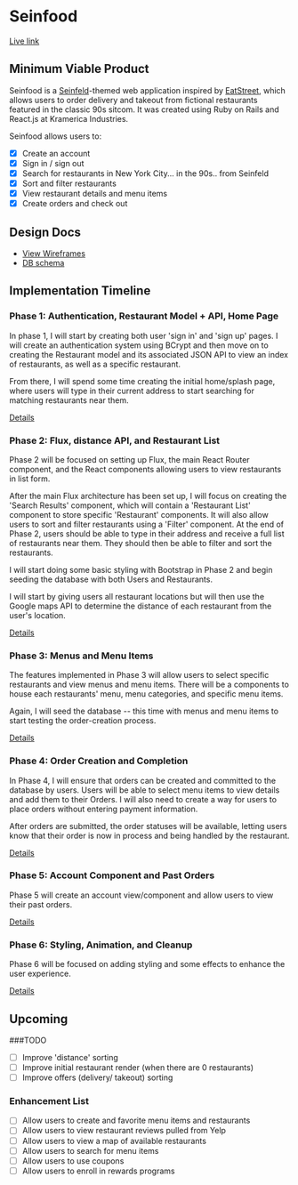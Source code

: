 # Seinfood

[Live link][live]

[live]: https://seinfood.tylerackerson.com/

## Minimum Viable Product

Seinfood is a [Seinfeld][seinfeld]-themed web application inspired by
[EatStreet][eatstreet], which allows users to order delivery and takeout
from fictional restaurants featured in the classic 90s sitcom. It was
created using Ruby on Rails and React.js at Kramerica Industries.

Seinfood allows users to:

- [X] Create an account
- [X] Sign in / sign out
- [X] Search for restaurants in New York City... in the 90s.. from Seinfeld
- [X] Sort and filter restaurants
- [X] View restaurant details and menu items
- [X] Create orders and check out

[seinfeld]: https://en.wikipedia.org/wiki/Seinfeld
[eatstreet]: https://eatstreet.com/

## Design Docs
* [View Wireframes][view]
* [DB schema][schema]

[view]: ./docs/views.md
[schema]: ./docs/schema.md

## Implementation Timeline

### Phase 1: Authentication, Restaurant Model + API, Home Page

In phase 1, I will start by creating both user 'sign in' and 'sign up'
pages. I will create an authentication system using BCrypt and then move
on to creating the Restaurant model and its associated JSON API to view
an index of restaurants, as well as a specific restaurant.

From there, I will spend some time creating the initial home/splash
page, where users will type in their current address to start searching
for matching restaurants near them.

[Details][phase-one]

### Phase 2: Flux, distance API, and Restaurant List

Phase 2 will be focused on setting up Flux, the main React Router
component, and the React components allowing users to view restaurants
in list form.

After the main Flux architecture has been set up, I will focus on
creating the 'Search Results' component, which will contain a
'Restaurant List' component to store specific 'Restaurant' components.
It will also allow users to sort and filter restaurants using a
'Filter' component. At the end of Phase 2, users should be able to type in their address
and receive a full list of restaurants near them. They should then be
able to filter and sort the restaurants.

I will start doing some basic styling with Bootstrap in Phase 2 and
begin seeding the database with both Users and Restaurants.

I will start by giving users all restaurant locations but will then use the Google maps API to determine the
distance of each restaurant from the user's location.

[Details][phase-two]

### Phase 3: Menus and Menu Items

The features implemented in Phase 3 will allow users to select specific
restaurants and view menus and menu items. There will
be a components to house each restaurants' menu, menu categories, and
specific menu items.

Again, I will seed the database -- this time with menus and menu items
to start testing the order-creation process.

[Details][phase-three]

### Phase 4: Order Creation and Completion

In Phase 4, I will ensure that orders can be created and committed to
the database by users. Users will be able to select menu items to view
details and add them to their Orders. I will also need to create a way for users to place orders without entering payment information.

After orders are submitted, the order statuses will be available,
letting users know that their order is now in process and being handled
by the restaurant.

[Details][phase-four]

### Phase 5: Account Component and Past Orders

Phase 5 will create an account view/component and allow users to view their past orders.

[Details][phase-five]

### Phase 6: Styling, Animation, and Cleanup

Phase 6 will be focused on adding styling and some effects to enhance
the user experience.

[Details][phase-six]

## Upcoming

###TODO
- [ ] Improve 'distance' sorting
- [ ] Improve initial restaurant render (when there are 0 restaurants)
- [ ] Improve offers (delivery/ takeout) sorting

### Enhancement List
- [ ] Allow users to create and favorite menu items and restaurants
- [ ] Allow users to view restaurant reviews pulled from Yelp
- [ ] Allow users to view a map of available restaurants
- [ ] Allow users to search for menu items
- [ ] Allow users to use coupons
- [ ] Allow users to enroll in rewards programs

[phase-one]: ./docs/phases/phase1.md
[phase-two]: ./docs/phases/phase2.md
[phase-three]: ./docs/phases/phase3.md
[phase-four]: ./docs/phases/phase4.md
[phase-five]: ./docs/phases/phase5.md
[phase-six]: ./docs/phases/phase6.md
